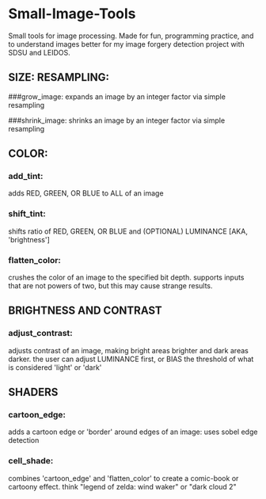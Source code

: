 # Small-Image-Tools
Small tools for image processing. Made for fun, programming practice, and to understand images better for my image forgery detection project with SDSU and LEIDOS.


## SIZE: RESAMPLING:

###grow_image:
expands an image by an integer factor via simple resampling

###shrink_image:
shrinks an image by an integer factor via simple resampling


## COLOR:
### add_tint:
adds RED, GREEN, OR BLUE to ALL of an image

### shift_tint:
shifts ratio of RED, GREEN, OR BLUE and (OPTIONAL) LUMINANCE [AKA, 'brightness']

### flatten_color:
crushes the color of an image to the specified bit depth. supports inputs that are not powers of two, but this may cause strange results.

## BRIGHTNESS AND CONTRAST
### adjust_contrast:
adjusts contrast of an image, making bright areas brighter and dark areas darker.
the user can adjust LUMINANCE first, or BIAS the threshold of what is  considered 'light' or  'dark'

## SHADERS
### cartoon_edge: 
adds a cartoon edge or 'border' around edges of an image: uses sobel edge detection
### cell_shade:
 combines 'cartoon_edge' and 'flatten_color' to create a comic-book or cartoony effect. think "legend of zelda: wind waker" or "dark cloud 2"
